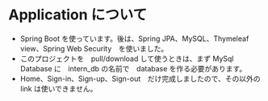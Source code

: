 # Application について

- Spring Boot を使っています。後は、Spring JPA、MySQL、Thymeleaf view、Spring Web Security　を使いました。
- このプロジェクトを　pull/download して使うときは、まず MySql Database に　intern_db の名前で　database を作る必要があります。
- Home、Sign-in、Sign-up、Sign-out　だけ完成しましたので、その以外の link は使いできません。
